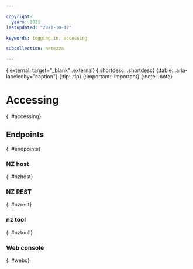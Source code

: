 ```yaml
---

copyright:
  years: 2021
lastupdated: "2021-10-12"

keywords: logging in, accessing

subcollection: netezza

---
```


{:external: target="_blank" .external}
{:shortdesc: .shortdesc}
{:table: .aria-labeledby="caption"}
{:tip: .tip}
{:important: .important}
{:note: .note}

# Accessing
{: #accessing}

## Endpoints
{: #endpoints}

### NZ host
{: #nzhost}

### NZ REST
{: #nzrest}

### nz tool
{: #nztooll}

### Web console
{: #webc}
